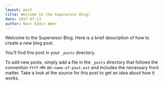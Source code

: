 ```yaml
---
layout: post
title: Welcome to the Superwisor Blog!
date: 2017-07-13
author: Noor Eddin Amer
---
```


Welcome to the Superwisor Blog. Here is a brief description of how to create a new blog post.

You’ll find this post in your `_posts` directory. 

To add new posts, simply add a file in the `_posts` directory that follows the convention `YYYY-MM-DD-name-of-post.ext` and includes the necessary front matter. Take a look at the source for this post to get an idea about how it works.
